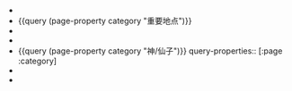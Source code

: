 -
- {{query (page-property category "重要地点")}}
-
-
- {{query (page-property category "神/仙子")}}
  query-properties:: [:page :category]
-
-